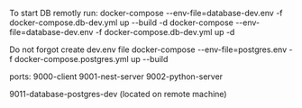 To start DB remotly run:
docker-compose --env-file=database-dev.env -f docker-compose.db-dev.yml up --build -d
docker-compose --env-file=database-dev.env -f docker-compose.db-dev.yml up -d

Do not forgot create dev.env file
docker-compose --env-file=postgres.env -f docker-compose.postgres.yml up --build

ports:
9000-client
9001-nest-server
9002-python-server

9011-database-postgres-dev (located on remote machine)
